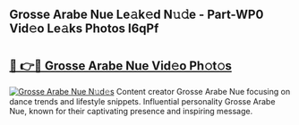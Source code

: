 ## Grosse Arabe Nue Le𝚊k𝚎d N𝚞𝚍e - Part-WP0 Vid𝚎o Le𝚊ks Photos I6qPf

# <h2><a href="http://fb3ekj.evod.top/?m=Grosse+Arabe+Nue">🔗 👉🔴 Grosse Arabe Nue Vid𝚎o Ph𝚘t𝚘s</a></h2>

[![Grosse Arabe Nue N𝚞d𝚎s](https://i.imgur.com/8V9OHl7.gif)](http://fb3ekj.evod.top/?m=Grosse+Arabe+Nue)
Content creator Grosse Arabe Nue focusing on dance trends and lifestyle snippets. Influential personality Grosse Arabe Nue, known for their captivating presence and inspiring message. 
